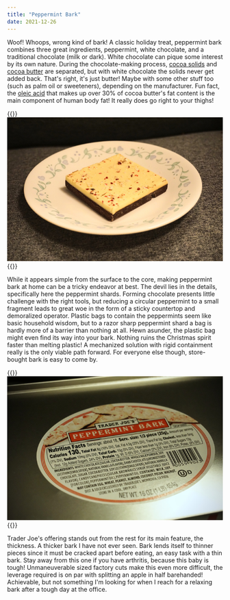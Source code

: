 ```yaml
---
title: "Peppermint Bark"
date: 2021-12-26
---
```


Woof! Whoops, wrong kind of bark! A classic holiday treat, peppermint bark combines three great ingredients, peppermint, white chocolate, and a traditional chocolate (milk or dark). White chocolate can pique some interest by its own nature. During the chocolate-making process, [cocoa solids](https://en.wikipedia.org/wiki/Cocoa_solids) and [cocoa butter](https://en.wikipedia.org/wiki/Cocoa_butter) are separated, but with white chocolate the solids never get added back. That's right, it's just butter! Maybe with some other stuff too (such as palm oil or sweeteners), depending on the manufacturer. Fun fact, the [oleic acid](https://en.wikipedia.org/wiki/Oleic_acid) that makes up over 30% of cocoa butter's fat content is the main component of human body fat! It really does go right to your thighs!

{{<img>}}![](bark.jpg){{</img>}}

While it appears simple from the surface to the core, making peppermint bark at home can be a tricky endeavor at best. The devil lies in the details, specifically here the peppermint shards. Forming chocolate presents little challenge with the right tools, but reducing a circular peppermint to a small fragment leads to great woe in the form of a sticky countertop and demoralized operator. Plastic bags to contain the peppermints seem like basic household wisdom, but to a razor sharp peppermint shard a bag is hardly more of a barrier than nothing at all. Hewn asunder, the plastic bag might even find its way into your bark. Nothing ruins the Christmas spirit faster than melting plastic! A mechanized solution with rigid containment really is the only viable path forward. For everyone else though, store-bought bark is easy to come by.

{{<img>}}![](label.jpg){{</img>}}

Trader Joe's offering stands out from the rest for its main feature, the thickness. A thicker bark I have not ever seen. Bark lends itself to thinner pieces since it must be cracked apart before eating, an easy task with a thin bark. Stay away from this one if you have arthritis, because this baby is tough! Unmaneuverable sized factory cuts make this even more difficult, the leverage required is on par with splitting an apple in half barehanded! Achievable, but not something I'm looking for when I reach for a relaxing bark after a tough day at the office.


